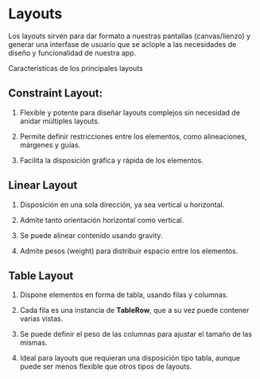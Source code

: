 # Layouts

Los layouts sirven para dar formato a nuestras pantallas (canvas/lienzo) y generar una interfase de usuario que se aclople a las necesidades de diseño y funcionalidad de nuestra app.

Características de los principales layouts

## Constraint Layout:

1. Flexible y potente para diseñar layouts complejos sin necesidad de anidar múltiples layouts.

2. Permite definir restricciones entre los elementos, como alineaciones, márgenes y guías.

2. Facilita la disposición gráfica y rápida de los elementos.

## Linear Layout

1. Disposición en una sola dirección, ya sea vertical u horizontal.

2. Admite tanto orientación horizontal como vertical.

3. Se puede alinear contenido usando gravity.

4. Admite pesos (weight) para distribuir espacio entre los elementos.

## Table Layout

1. Dispone elementos en forma de tabla, usando filas y columnas.

2. Cada fila es una instancia de **TableRow**, que a su vez puede contener varias vistas.

3. Se puede definir el peso de las columnas para ajustar el tamaño de las mismas.

4. Ideal para layouts que requieran una disposición tipo tabla, aunque puede ser menos flexible que otros tipos de layouts.

